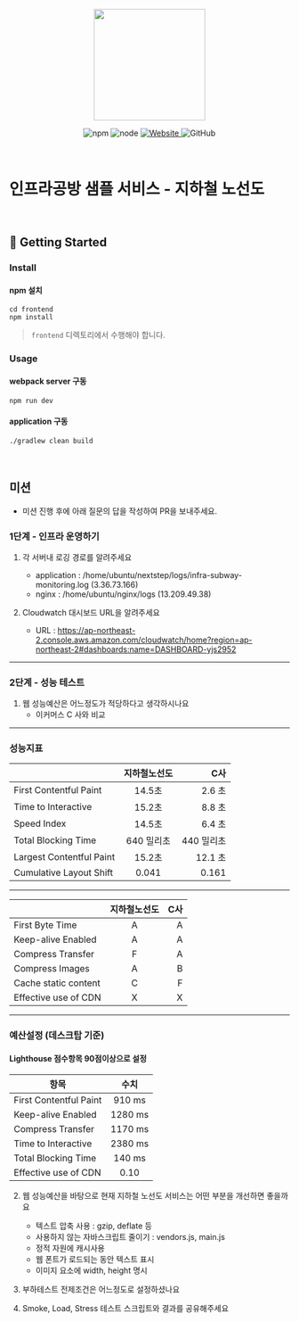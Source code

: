 <p align="center">
    <img width="200px;" src="https://raw.githubusercontent.com/woowacourse/atdd-subway-admin-frontend/master/images/main_logo.png"/>
</p>
<p align="center">
  <img alt="npm" src="https://img.shields.io/badge/npm-%3E%3D%205.5.0-blue">
  <img alt="node" src="https://img.shields.io/badge/node-%3E%3D%209.3.0-blue">
  <a href="https://edu.nextstep.camp/c/R89PYi5H" alt="nextstep atdd">
    <img alt="Website" src="https://img.shields.io/website?url=https%3A%2F%2Fedu.nextstep.camp%2Fc%2FR89PYi5H">
  </a>
  <img alt="GitHub" src="https://img.shields.io/github/license/next-step/atdd-subway-service">
</p>

<br>

# 인프라공방 샘플 서비스 - 지하철 노선도

<br>

## 🚀 Getting Started

### Install
#### npm 설치
```
cd frontend
npm install
```
> `frontend` 디렉토리에서 수행해야 합니다.

### Usage
#### webpack server 구동
```
npm run dev
```
#### application 구동
```
./gradlew clean build
```
<br>

## 미션

* 미션 진행 후에 아래 질문의 답을 작성하여 PR을 보내주세요.

### 1단계 - 인프라 운영하기
1. 각 서버내 로깅 경로를 알려주세요
   * application : /home/ubuntu/nextstep/logs/infra-subway-monitoring.log (3.36.73.166)
   * nginx : /home/ubuntu/nginx/logs (13.209.49.38)

2. Cloudwatch 대시보드 URL을 알려주세요
   * URL :  https://ap-northeast-2.console.aws.amazon.com/cloudwatch/home?region=ap-northeast-2#dashboards:name=DASHBOARD-yjs2952

---

### 2단계 - 성능 테스트
1. 웹 성능예산은 어느정도가 적당하다고 생각하시나요
   * 이커머스 C 사와 비교
---
### 성능지표 
|   | 지하철노선도 | C사 |
|---|:---:|---:|
|First Contentful Paint|14.5초|  2.6 초  |
|Time to Interactive|15.2초|  8.8 초  | 
|Speed Index|14.5초|  6.4 초  |
|Total Blocking Time|640 밀리초|  440 밀리초  |
|Largest Contentful Paint|15.2초|  12.1 초  |
|Cumulative Layout Shift|0.041|  0.161  |
---
|   | 지하철노선도 | C사 |
|---|:---:|---:|
| First Byte Time | A | A |
| Keep-alive Enabled | A | A|
| Compress Transfer | F |A|
| Compress Images | A |B|
| Cache static content | C | F|
| Effective use of CDN | X | X
---
### 예산설정 (데스크탑 기준)
#### Lighthouse 점수항목 90점이상으로 설정
| 항목  | 수치 |
|---|:---:|
| First Contentful Paint | 910 ms |
| Keep-alive Enabled | 1280 ms |
| Compress Transfer | 1170 ms |
| Time to Interactive | 2380 ms |
| Total Blocking Time | 140 ms |
| Effective use of CDN | 0.10 |

2. 웹 성능예산을 바탕으로 현재 지하철 노선도 서비스는 어떤 부분을 개선하면 좋을까요
   * 텍스트 압축 사용 : gzip, deflate 등
   * 사용하지 않는 자바스크립트 줄이기 : vendors.js, main.js
   * 정적 자원에 캐시사용
   * 웹 폰트가 로드되는 동안 텍스트 표시
   * 이미지 요소에 width, height 명시

3. 부하테스트 전제조건은 어느정도로 설정하셨나요

4. Smoke, Load, Stress 테스트 스크립트와 결과를 공유해주세요

